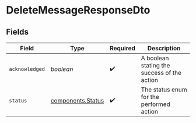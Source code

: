 # DeleteMessageResponseDto


## Fields

| Field                                                  | Type                                                   | Required                                               | Description                                            |
| ------------------------------------------------------ | ------------------------------------------------------ | ------------------------------------------------------ | ------------------------------------------------------ |
| `acknowledged`                                         | *boolean*                                              | :heavy_check_mark:                                     | A boolean stating the success of the action            |
| `status`                                               | [components.Status](../../models/components/status.md) | :heavy_check_mark:                                     | The status enum for the performed action               |